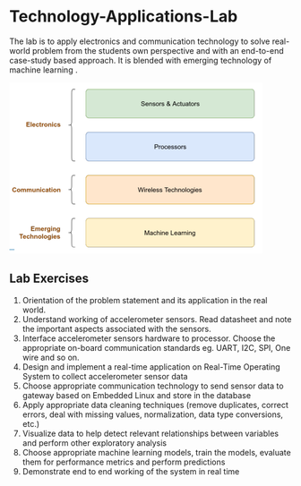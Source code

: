 # Technology-Applications-Lab
The lab is to apply electronics and communication technology to solve real-world problem from the students own perspective and with an end-to-end case-study based approach. It is blended with emerging technology of machine learning .

![Title](Block.png)

## Lab Exercises
1. Orientation of the problem statement and its application in the real world.
2. Understand working of accelerometer sensors. Read datasheet and note the important
   aspects associated with the sensors.
3. Interface accelerometer sensors hardware to processor. Choose the appropriate on-board
   communication standards eg. UART, I2C, SPI, One wire and so on.
4. Design and implement a real-time application on Real-Time Operating System to collect
   accelerometer sensor data
5. Choose appropriate communication technology to send sensor data to gateway based on
   Embedded Linux and store in the database
6. Apply appropriate data cleaning techniques (remove duplicates, correct errors, deal with
   missing values, normalization, data type conversions, etc.)
7. Visualize data to help detect relevant relationships between variables and perform other
   exploratory analysis
8. Choose appropriate machine learning models, train the models, evaluate them for
   performance metrics and perform predictions
9. Demonstrate end to end working of the system in real time 


